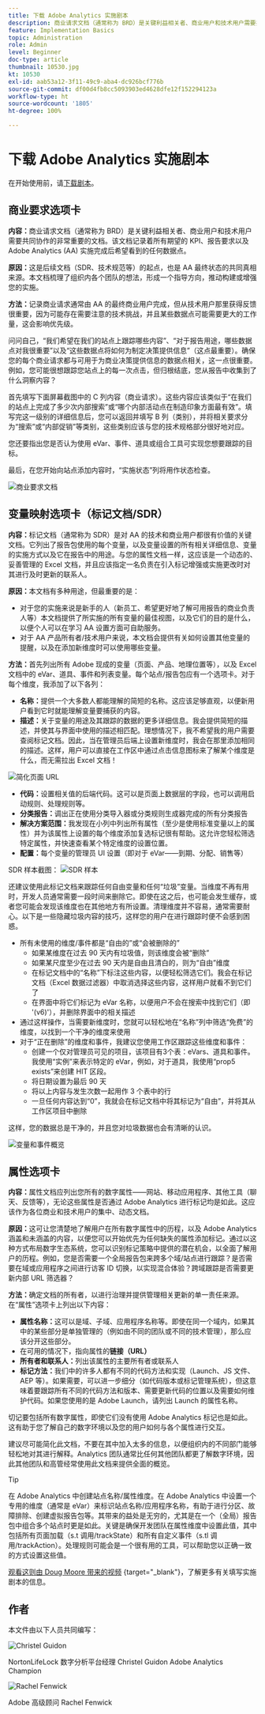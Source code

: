 ```yaml
---
title: 下载 Adobe Analytics 实施剧本
description: 商业请求文档（通常称为 BRD）是关键利益相关者、商业用户和技术用户需要共同协作的非常重要的文档。该文档记录着所有期望的 KPI、报告要求以及 AA 实施完成后希望看到的任何数据点。
feature: Implementation Basics
topic: Administration
role: Admin
level: Beginner
doc-type: article
thumbnail: 10530.jpg
kt: 10530
exl-id: aab53a12-3f11-49c9-aba4-dc926bcf776b
source-git-commit: df00d4fb8cc5093903ed4628dfe12f152294123a
workflow-type: ht
source-wordcount: '1805'
ht-degree: 100%

---
```


# 下载 Adobe Analytics 实施剧本

在开始使用前，请[下载剧本](assets/aa-implementation-playbook.xlsx)。

## 商业要求选项卡

**内容：**&#x200B;商业请求文档（通常称为 BRD）是关键利益相关者、商业用户和技术用户需要共同协作的非常重要的文档。该文档记录着所有期望的 KPI、报告要求以及 Adobe Analytics (AA) 实施完成后希望看到的任何数据点。

**原因：**&#x200B;这是后续文档（SDR、技术规范等）的起点，也是 AA 最终状态的共同真相来源。本文档梳理了组织内各个团队的想法，形成一个指导方向，推动构建或增强您的实施。

**方法：**&#x200B;记录商业请求通常由 AA 的最终商业用户完成，但从技术用户那里获得反馈很重要，因为可能存在需要注意的技术挑战，并且某些数据点可能需要更大的工作量，这会影响优先级。

问问自己，“我们希望在我们的站点上跟踪哪些内容”、“对于报告用途，哪些数据点对我很重要”以及“这些数据点将如何为制定决策提供信息”（这点最重要）。确保您的每个商业请求都与可用于为商业决策提供信息的数据点相关，这一点很重要。例如，您可能很想跟踪您站点上的每一次点击，但归根结底，您从报告中收集到了什么洞察内容？

首先填写下面屏幕截图中的 C 列内容（商业请求）。这些内容应该类似于“在我们的站点上完成了多少次内部搜索”或“哪个内部活动点在制造印象方面最有效”。填写完这一级别的详细信息后，您可以返回并填写 B 列（类别），并将相关要求分为“搜索”或“内部促销”等类别，这些类别应该与您的技术规格部分很好地对应。

您还要指出您是否认为使用 eVar、事件、道具或组合工具可实现您想要跟踪的目标。

最后，在您开始向站点添加内容时，“实施状态”列将用作状态检查。

![商业要求文档](assets/brd-template.png)

## 变量映射选项卡（标记文档/SDR）

**内容：**&#x200B;标记文档（通常称为 SDR）是对 AA 的技术和商业用户都很有价值的关键文档。它列出了报告包使用的每个变量，以及变量设置的所有相关详细信息、变量的实施方式以及它在报告中的用途。与您的属性文档一样，这应该是一个动态的、妥善管理的 Excel 文档，并且应该指定一名负责在引入标记增强或实施更改时对其进行及时更新的联系人。

**原因：**&#x200B;本文档有多种用途，但最重要的是：

* 对于您的实施来说是新手的人（新员工、希望更好地了解可用报告的商业负责人等）本文档提供了所实施的所有变量的最佳视图，以及它们的目的是什么，以便个人可以在学习 AA 设置方面可自助服务。
* 对于 AA 产品所有者/技术用户来说，本文档会提供有关如何设置其他变量的提醒，以及在添加新维度时可以使用哪些变量。

**方法：**&#x200B;首先列出所有 Adobe 现成的变量（页面、产品、地理位置等），以及 Excel 文档中的 eVar、道具、事件和列表变量。每个站点/报告包应有一个选项卡。对于每个维度，我添加了以下各列：
* **名称：**&#x200B;提供一个大多数人都能理解的简短的名称。这应该足够直观，以便新用户看到它时就能理解变量要捕获的内容。
* **描述：**&#x200B;关于变量的用途及其跟踪的数据的更多详细信息。我会提供简短的描述，并使其与界面中使用的描述相匹配。理想情况下，我不希望我的用户需要查阅标记文档。因此，当在管理员后端上设置新维度时，我会在那里添加相同的描述。这样，用户可以直接在工作区中通过点击信息图标来了解某个维度是什么，而无需拉出 Excel 文档！

![简化页面 URL](assets/page-url-simplified.png)

* **代码：**&#x200B;设置相关值的后端代码。这可以是页面上数据层的字段，也可以调用启动规则、处理规则等。
* **分类报告：**&#x200B;调出正在使用分类导入器或分类规则生成器完成的所有分类报告
* **解决方案范围：**&#x200B;我发现在小列中列出所有属性（至少是使用标准变量以上的属性）并为该属性上设置的每个维度添加复选标记很有帮助。这允许您轻松筛选特定属性，并快速查看某个特定维度的设置位置。
* **配置：**&#x200B;每个变量的管理员 UI 设置（即对于 eVar——到期、分配、销售等）

SDR 样本截图：
![SDR 样本](assets/sample-sdr.png)

还建议使用此标记文档来跟踪任何自由变量和任何“垃圾”变量。当维度不再有用时，开发人员通常需要一段时间来删除它。即使在这之后，也可能会发生缓存，或者您可能会发现该维度也在其他地方有所设置。清理维度并不容易，通常需要耐心。以下是一些隐藏垃圾内容的技巧，这样您的用户在进行跟踪时便不会感到困惑。

* 所有未使用的维度/事件都是“自由的”或“会被删除的”
   * 如果某维度在过去 90 天内有垃圾值，则该维度会被“删除”
   * 如果某尺度至少在过去 90 天内是自由且清白的，则为“自由”维度
   * 在标记文档中的“名称”下标注这些内容，以便轻松筛选它们。我会在标记文档（Excel 数据过滤器）中取消选择这些内容，这样用户就看不到它们了
   * 在界面中将它们标记为 eVar 名称，以便用户不会在搜索中找到它们（即 &#39;(v6)&#39;），并删除界面中的相关描述
* 通过这样操作，当需要新维度时，您就可以轻松地在“名称”列中筛选“免费”的维度，以找到一个干净的维度来使用
* 对于“正在删除”的维度和事件，我建议您使用工作区跟踪这些维度和事件：
   * 创建一个仅对管理员可见的项目，该项目有3个表：eVars、道具和事件。我使用“实例”来表示特定的 eVar，例如，对于道具，我使用“prop5 exists”来创建 HIT 区段。
   * 将日期设置为最后 90 天
   * 将以上内容与发生次数一起用作 3 个表中的行
   * 一旦任何内容达到“0”，我就会在标记文档中将其标记为“自由”，并将其从工作区项目中删除

这样，您的数据总是干净的，并且您对垃圾数据也会有清晰的认识。

![变量和事件概览](assets/variables-and-events-overview.png)

## 属性选项卡

**内容：**&#x200B;属性文档应列出您所有的数字属性——网站、移动应用程序、其他工具（聊天、反馈等），无论这些属性是否通过 Adobe Analytics 进行标记均是如此。这应该作为各位商业和技术用户的集中、动态文档。

**原因：**&#x200B;这可让您清楚地了解用户在所有数字属性中的历程，以及 Adobe Analytics 涵盖和未涵盖的内容，以便您可以开始优先为任何缺失的属性添加标记。通过以这种方式布局数字生态系统，您可以识别标记策略中提供的潜在机会，以全面了解用户的历程。例如，您是否需要一个全局报告包来跨多个域/站点进行跟踪？是否需要在域或应用程序之间进行访客 ID 切换，以实现混合体验？跨域跟踪是否需要更新内部 URL 筛选器？

**方法：**&#x200B;确定文档的所有者，以进行治理并提供管理相关更新的单一责任来源。在“属性”选项卡上列出以下内容：
* **属性名称：**&#x200B;这可以是域、子域、应用程序名称等。即使在同一个域内，如果其中的某些部分是单独管理的（例如由不同的团队或不同的技术管理），那么应该分开这些部分。
* 在可用的情况下，指向属性的&#x200B;**链接（URL）**
* **所有者和联系人：**&#x200B;列出该属性的主要所有者或联系人
* **标记方法：**&#x200B;我们中的许多人都有不同的代码方法和实现（Launch、JS 文件、AEP 等）。如果需要，可以进一步细分（如代码版本或标记管理系统），但这意味着要跟踪所有不同的代码方法和版本、需要更新代码的位置以及需要如何维护代码。如果您使用的是 Adobe Launch，请列出 Launch 的属性名称。

切记要包括所有数字属性，即使它们没有使用 Adobe Analytics 标记也是如此。 这有助于您了解自己的数字环境以及您的用户如何与各个属性进行交互。

建议尽可能简化此文档，不要在其中加入太多的信息，以便组织内的不同部门能够轻松地对其进行解释。Analytics 团队通常比任何其他团队都更了解数字环境，因此其他团队和高管经常使用此文档来提供全面的概览。

>[!TIP]
>
>在 Adobe Analytics 中创建站点名称/属性维度。在 Adobe Analytics 中设置一个专用的维度（通常是 eVar）来标识站点名称/应用程序名称，有助于进行分区、故障排除、创建虚拟报告包等。其带来的益处是无穷的，尤其是在一个（全局）报告包中组合多个站点时更是如此。关键是确保开发团队在属性维度中设置此值，其中包括所有页面加载（s.t 调用/trackState）和所有自定义事件（s.tl 调用/trackAction）。处理规则可能会是一个很有用的工具，可以帮助您以正确一致的方式设置这些值。

[观看这则由 Doug Moore 带来的视频](https://experienceleague.adobe.com/docs/analytics-learn/tutorials/implementation/implementation-basics/creating-a-business-requirements-document.html) {target=&quot;_blank&quot;}，了解更多有关填写实施剧本的信息。

## 作者

本文件由以下人员共同编写：

![Christel Guidon](assets/Christel-Headshot-150.png)

NortonLifeLock 数字分析平台经理 Christel Guidon
Adobe Analytics Champion

![Rachel Fenwick](assets/Rachel-Fenwick-150.png)

Adobe 高级顾问 Rachel Fenwick
